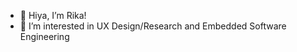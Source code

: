 - 👋 Hiya, I’m Rika!
- 👀 I’m interested in UX Design/Research and Embedded Software Engineering

<!---
rikaanjani/rikaanjani is a ✨ special ✨ repository because its `README.md` (this file) appears on your GitHub profile.
You can click the Preview link to take a look at your changes.
--->

